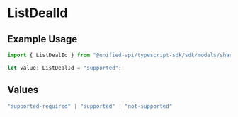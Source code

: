 # ListDealId

## Example Usage

```typescript
import { ListDealId } from "@unified-api/typescript-sdk/sdk/models/shared";

let value: ListDealId = "supported";
```

## Values

```typescript
"supported-required" | "supported" | "not-supported"
```
